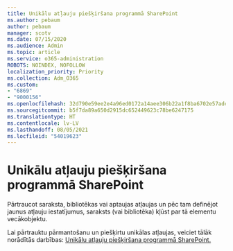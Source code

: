 ```yaml
---
title: Unikālu atļauju piešķiršana programmā SharePoint
ms.author: pebaum
author: pebaum
manager: scotv
ms.date: 07/15/2020
ms.audience: Admin
ms.topic: article
ms.service: o365-administration
ROBOTS: NOINDEX, NOFOLLOW
localization_priority: Priority
ms.collection: Adm_O365
ms.custom:
- "6869"
- "9000156"
ms.openlocfilehash: 32d790e59ee2e4a96ed0172a14aee306b22a1f8ba6702e57ade5357a69b46803
ms.sourcegitcommit: b5f7da89a650d2915dc652449623c78be6247175
ms.translationtype: HT
ms.contentlocale: lv-LV
ms.lasthandoff: 08/05/2021
ms.locfileid: "54019623"
---
```

# <a name="assign-unique-permissions-in-sharepoint"></a>Unikālu atļauju piešķiršana programmā SharePoint

Pārtraucot saraksta, bibliotēkas vai aptaujas atļaujas un pēc tam definējot jaunus atļauju iestatījumus, saraksts (vai bibliotēka) kļūst par tā elementu vecākobjektu.  

Lai pārtrauktu pārmantošanu un piešķirtu unikālas atļaujas, veiciet tālāk norādītās darbības: [Unikālu atļauju piešķiršana programmā SharePoint.](https://support.microsoft.com/office/customize-permissions-for-a-sharepoint-list-or-library-02d770f3-59eb-4910-a608-5f84cc297782#bkmk_break)
